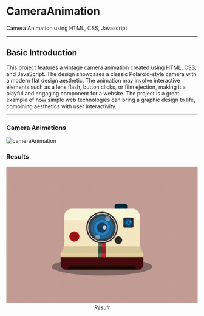 # CameraAnimation
Camera Animation using HTML, CSS, Javascript
<hr>

## Basic Introduction
This project features a vintage camera animation created using HTML, CSS, and JavaScript. The design showcases a classic Polaroid-style camera with a modern flat design aesthetic. The animation may involve interactive elements such as a lens flash, button clicks, or film ejection, making it a playful and engaging component for a website. The project is a great example of how simple web technologies can bring a graphic design to life, combining aesthetics with user interactivity.
<hr>

### Camera Animations
![cameraAnimation](https://github.com/user-attachments/assets/f05e7cfd-8a72-4c2e-b021-a98420405e1f)

### Results
<p align="center">
  <img src="./result/result.gif" width=600><br/>
  <i>Result</i>
</p>
